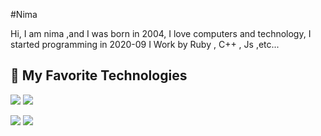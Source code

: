 #Nima 

Hi, I am nima ,and I was born in 2004, I love computers and technology, I started programming in 2020-09 
I Work by Ruby , C++ , Js ,etc...

## 🔧 My Favorite Technologies
![](https://img.shields.io/badge/OS-Linux-informational?style=flat&logo=ubuntu&logoColor=white&color=informational)
![](https://img.shields.io/badge/Code-Ruby-informational?style=flat&logo=ruby&logoColor=white&color=informational)

![](https://github-readme-stats.vercel.app/api/top-langs/?username=nimacpp&bg_color=30,e96443,904e95&title_color=fff&text_color=fff&count_private=true)
![](https://github-readme-stats.vercel.app/api?username=nimacpp&show_icons=true&bg_color=30,e96443,904e95&title_color=fff&text_color=fff&count_private=true)
